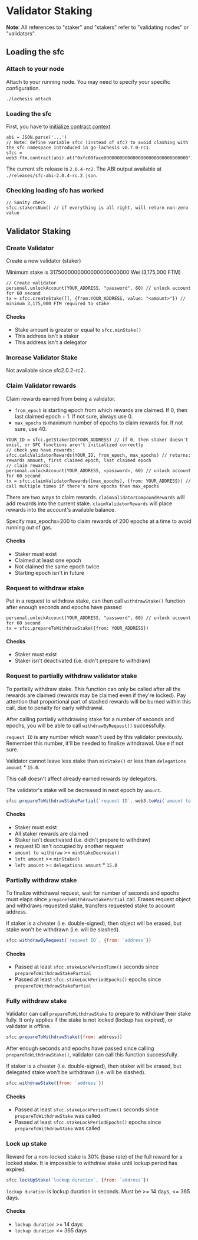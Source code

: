 # Validator Staking
**Note**: All references to "staker" and "stakers" refer to "validating nodes" or "validators".

## Loading the sfc

### Attach to your node 
Attach to your running node. You may need to specify your specific configuration.

```
./lachesis attach
```

### Loading the sfc
First, you have to [initialize contract context](./README.md##init-SFC-contract-context)

```
abi = JSON.parse('...')
// Note: define variable sfcc (instead of sfc) to avoid clashing with the sfc namespace introduced in go-lachesis v0.7.0-rc1.
sfcc = web3.ftm.contract(abi).at("0xfc00face00000000000000000000000000000000")
```

The current sfc release is `2.0.4-rc2`. The ABI output available at `./releases/sfc-abi-2.0.4-rc.2.json`.


### Checking loading sfc has worked

```
// Sanity check
sfcc.stakersNum() // if everything is all right, will return non-zero value
```

## Validator Staking

### Create Validator

Create a new validator (staker)

Minimum stake is 3175000000000000000000000 Wei (3,175,000 FTM)

```
// Create validator
personal.unlockAccount(YOUR_ADDRESS, "password", 60) // unlock account for 60 second
tx = sfcc.createStake([], {from:YOUR_ADDRESS, value: "<amount>"}) // minimum 3,175,000 FTM required to stake
```

#### Checks
- Stake amount is greater or equal to `sfcc.minStake()`
- This address isn't a staker
- This address isn't a delegator

### Increase Validator Stake

Not available since sfc2.0.2-rc2.

### Claim Validator rewards

Claim rewards earned from being a validator.

- `from_epoch` is starting epoch from which rewards are claimed. If 0, then last claimed epoch + 1. If not sure, always use 0.
- `max_epochs` is maximum number of epochs to claim rewards for. If not sure, use 40.

```
YOUR_ID = sfcc.getStakerID(YOUR_ADDRESS) // if 0, then staker doesn't exist, or SFC functions aren't initialized correctly
// check you have rewards:
sfcc.calcValidatorRewards(YOUR_ID, from_epoch, max_epochs) // returns: rewards amount, first claimed epoch, last claimed epoch
// claim rewards:
personal.unlockAccount(YOUR_ADDRESS, <password>, 60) // unlock account for 60 second
tx = sfcc.claimValidatorRewards([max_epochs], {from: YOUR_ADDRESS}) // call multiple times if there's more epochs than max_epochs
```

There are two ways to claim rewards. `claimValidatorCompoundRewards` will add rewards into the current stake. `claimValidatorRewards` will place rewards into the account's available balance.

Specify max_epochs=200 to claim rewards of 200 epochs at a time to avoid running out of gas.

#### Checks
- Staker must exist
- Claimed at least one epoch
- Not claimed the same epoch twice
- Starting epoch isn't in future

### Request to withdraw stake

Put in a request to withdraw stake, can then call `withdrawStake()` function after enough seconds and epochs have passed

```
personal.unlockAccount(YOUR_ADDRESS, "password", 60) // unlock account for 60 second
tx = sfcc.prepareToWithdrawStake({from: YOUR_ADDRESS})
```

#### Checks
- Staker must exist
- Staker isn't deactivated (i.e. didn't prepare to withdraw)

### Request to partially withdraw validator stake

To partially withdraw stake. This function can only be called after all the rewards are claimed (rewards may be claimed even if they're locked). Pay attention that proportional part of stashed rewards will be burned within this call, due to penalty for early withdrawal.

After calling partially withdrawing stake for a number of seconds and epochs, you will be able to call `withdrawByRequest()` successfully.

`request ID` is any number which wasn't used by this validator previously.
Remember this number, it'll be needed to finalize withdrawal. Use `0` if not sure.

Validator cannot leave less stake than `minStake()` or less than `delegations amount` * `15.0`.

This call doesn't affect already earned rewards by delegators.

The validator's stake will be decreased in next epoch by `amount`.

```js
sfcc.prepareToWithdrawStakePartial(`request ID`, web3.toWei(`amount to withdraw`, "ftm"), {from: `address`})
```

#### Checks
- Staker must exist
- All staker rewards are claimed
- Staker isn't deactivated (i.e. didn't prepare to withdraw)
- request ID isn't occupied by another request
- `amount to withdraw` >= `minStakeDecrease()`
- `left amount` >= `minStake()`
- `left amount` >= `delegations amount` * `15.0`


### Partially withdraw stake

To finalize withdrawal request, wait for number of seconds and epochs must elaps since `prepareToWithdrawStakePartial` call. Erases request object and withdraws requested stake, transfers requested stake to account address.

If staker is a cheater (i.e. double-signed), then object will be erased, but stake won't be withdrawn (i.e. will be slashed).

```js
sfcc.withdrawByRequest(`request ID`, {from: `address`})
```

#### Checks
- Passed at least `sfcc.stakeLockPeriodTime()` seconds since `prepareToWithdrawStakePartial`
- Passed at least `sfcc.stakeLockPeriodEpochs()` epochs since `prepareToWithdrawStakePartial`



### Fully withdraw stake

Validator can call `prepareToWithdrawStake` to prepare to withdraw their stake fully. It only applies if the stake is not locked (lockup has expired), or validator is offline.

```js
sfcc.prepareToWithdrawStake({from: address})
````


After enough seconds and epochs have passed since calling `prepareToWithdrawStake()`, validator can call this function successfully.

If staker is a cheater (i.e. double-signed), then staker will be erased, but delegated stake won't be withdrawn (i.e. will be slashed).

```js
sfcc.withdrawStake({from: `address`})
```

#### Checks
- Passed at least `sfcc.stakeLockPeriodTime()` seconds since `prepareToWithdrawStake` was called
- Passed at least `sfcc.stakeLockPeriodEpochs()` epochs since `prepareToWithdrawStake` was called

### Lock up stake

Reward for a non-locked stake is 30% (base rate) of the full reward for a locked stake.
It is impossible to withdraw stake until lockup period has expired.

```js
sfcc.lockUpStake(`lockup duration`, {from: `address`})
```

`lockup duration` is lockup duration in seconds. Must be >= 14 days, <= 365 days.

#### Checks
- `lockup duration` >= 14 days
- `lockup duration` <= 365 days